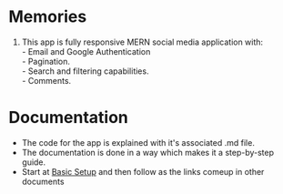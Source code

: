 # Memories 
  1. This app is fully responsive MERN social media application with:  
    -  Email and Google Authentication  
    -  Pagination.  
    -  Search and filtering capabilities.  
    -  Comments.   
# Documentation
  -  The code for the app is explained with it's associated .md file. 
  -  The documentation is done in a way which makes it a step-by-step guide.  
  -  Start at [Basic Setup](https://github.com/Sunraj751/Memories/blob/main/Basic_Setup.md) and then follow as the links comeup in other documents
 
